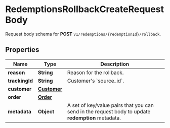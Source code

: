 

# RedemptionsRollbackCreateRequestBody

Request body schema for **POST** `v1/redemptions/{redemptionId}/rollback`.

## Properties

| Name | Type | Description |
|------------ | ------------- | ------------- |
|**reason** | **String** | Reason for the rollback. |
|**trackingId** | **String** | Customer&#39;s &#x60;source_id&#x60;. |
|**customer** | [**Customer**](Customer.md) |  |
|**order** | [**Order**](Order.md) |  |
|**metadata** | **Object** | A set of key/value pairs that you can send in the request body to update **redemption** metadata. |




